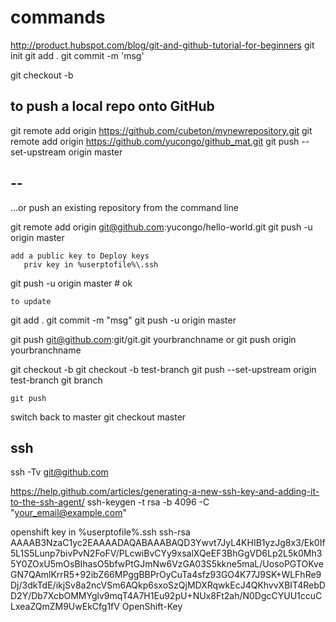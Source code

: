 



# commands
http://product.hubspot.com/blog/git-and-github-tutorial-for-beginners
git init
git add .
git commit -m 'msg'

 git checkout -b <my branch name>

## to push a local repo onto GitHub
git remote add origin https://github.com/cubeton/mynewrepository.git
    git remote add origin https://github.com/yucongo/github_mat.git
    git push --set-upstream origin master

## --
…or push an existing repository from the command line

git remote add origin git@github.com:yucongo/hello-world.git
git push -u origin master

    add a public key to Deploy keys
       priv key in %userptofile%\.ssh

git push -u origin master
    # ok

    to update
git add .
git commit -m "msg"
git push -u origin master

git push git@github.com:git/git.git yourbranchname or git push origin yourbranchname


git checkout -b <my branch name>
    git checkout -b test-branch
    git push --set-upstream origin test-branch
git branch

    git push

  switch back to master
git checkout master  


## ssh
ssh -Tv git@github.com

https://help.github.com/articles/generating-a-new-ssh-key-and-adding-it-to-the-ssh-agent/
ssh-keygen -t rsa -b 4096 -C "your_email@example.com"

openshift key in %userptofile%\.ssh
ssh-rsa AAAAB3NzaC1yc2EAAAADAQABAAABAQD3Ywvt7JyL4KHIB1yzJg8x3/Ek0If5L1S5Lunp7bivPvN2FoFV/PLcwiBvCYy9xsalXQeEF3BhGgVD6Lp2L5k0Mh35Y0ZOxU5mOsBIhasO5bfwPtGJmNw6VzGA03S5kkne5maL/UosoPGTOKveGN7QAmlKrrR5+92ibZ66MPggBBPrOyCuTa4sfz93GO4K77J9SK+WLFhRe9Dj/3dkTdE/ikjSv8a2ncVSm6AQkp6sxoSzQjMDXRqwkEcJ4QKhvvXBIT4RebDD2Y/Db7XcbOMMYglv9mqT4A7H1Eu92pU+NUx8Ft2ah/N0DgcCYUU1ccuCLxeaZQmZM9UwEkCfg1fV OpenShift-Key



